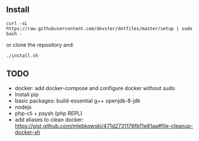 ## Install

```
curl -sL https://raw.githubusercontent.com/devster/dotfiles/master/setup | sudo bash -
```

or clone the repository and:

```
./install.sh
```

## TODO

* docker: add docker-compose and configure docker without sudo
* Install pip
* basic packages: build-essential g++ openjdk-8-jdk
* nodejs
* php-cli + psysh (php REPL)
* add aliases to clean docker: https://gist.github.com/mlebkowski/471d2731176fb11e81aa#file-cleanup-docker-sh

